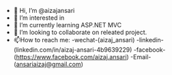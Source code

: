 - 👋 Hi, I’m @aizajansari
- 👀 I’m interested in 
- 🌱 I’m currently learning ASP.NET MVC
- 💞️ I’m looking to collaborate on releated project.
- 📫How to reach me:
                -wechat-(aizaj_ansari)
                -linkedin-(linkedin.com/in/aizaj-ansari-4b9639229)
                -facebook-(https://www.facebook.com/aizaj.ansari)
                -Email-(ansariaizaj@gmail.com)
<!---
aizajansari/aizajansari is a ✨ special ✨ repository because its `README.md` (this file) appears on your GitHub profile.
You can click the Preview link to take a look at your changes.
--->
